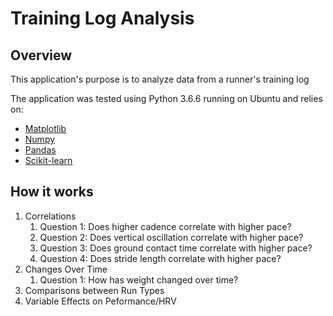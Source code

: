 # Training Log Analysis

## Overview
This application's purpose is to analyze data from a runner's training log

The application was tested using Python 3.6.6 running on Ubuntu and relies on:
* [Matplotlib](https://matplotlib.org/)
* [Numpy](http://www.numpy.org/)
* [Pandas](https://pandas.pydata.org/)
* [Scikit-learn](http://scikit-learn.org/stable/)

## How it works

1. Correlations 
	1. Question 1: Does higher cadence correlate with higher pace?
	2. Question 2: Does vertical oscillation correlate with higher pace?
	3. Question 3: Does ground contact time correlate with higher pace?
	4. Question 4: Does stride length correlate with higher pace?
2. Changes Over Time
	1. Question 1: How has weight changed over time?
3. Comparisons between Run Types
4. Variable Effects on Peformance/HRV
